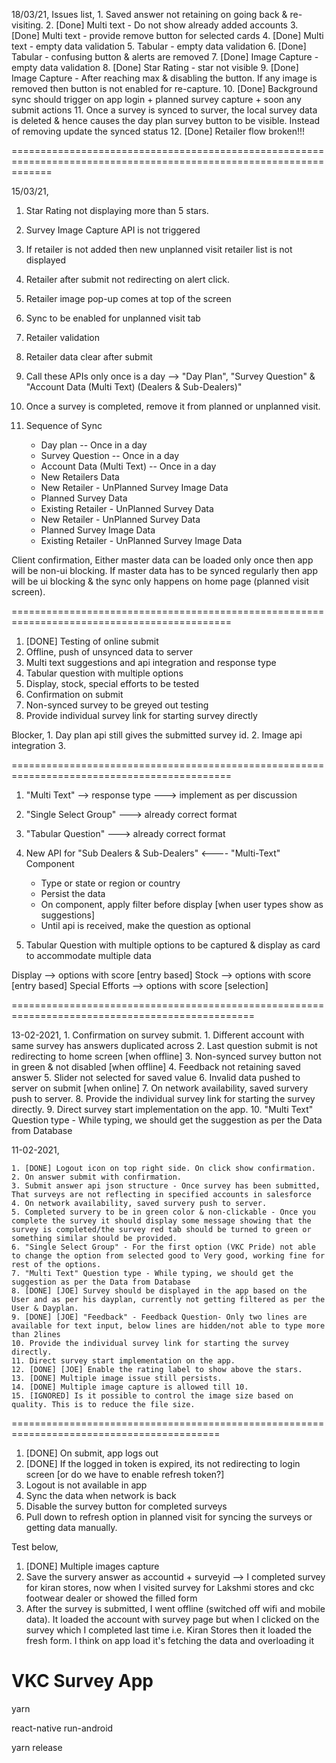 18/03/21,
	Issues list,
		1. Saved answer not retaining on going back & re-visiting.
		2. [Done] Multi text - Do not show already added accounts
		3. [Done] Multi text - provide remove button for selected cards
		4. [Done] Multi text - empty data validation
		5. Tabular - empty data validation
		6. [Done] Tabular - confusing button & alerts are removed
		7. [Done] Image Capture - empty data validation
		8. [Done] Star Rating - star not visible
		9. [Done] Image Capture - After reaching max & disabling the button. If any image is removed then button is not enabled for re-capture.
		10. [Done] Background sync should trigger on app login + planned survey capture + soon any submit actions
		11. Once a survey is synced to surver, the local survey data is deleted & hence causes the day plan survey button to be visible. Instead of removing update the synced status
		12. [Done] Retailer flow broken!!!

===================================================================================================================

15/03/21,

1. Star Rating not displaying more than 5 stars.
2. Survey Image Capture API is not triggered
3. If retailer is not added then new unplanned visit retailer list is not displayed
4. Retailer after submit not redirecting on alert click.
5. Retailer image pop-up comes at top of the screen
6. Sync to be enabled for unplanned visit tab
7. Retailer validation
8. Retailer data clear after submit




1. Call these APIs only once is a day --> "Day Plan", "Survey Question" & "Account Data (Multi Text) (Dealers & Sub-Dealers)"
2. Once a survey is completed, remove it from planned or unplanned visit. 
3. Sequence of Sync
	- Day plan -- Once in a day
	- Survey Question -- Once in a day
	- Account Data (Multi Text) -- Once in a day
	- New Retailers Data
	- New Retailer - UnPlanned Survey Image Data
	- Planned Survey Data
	- Existing Retailer - UnPlanned Survey Data
	- New Retailer - UnPlanned Survey Data
	- Planned Survey Image Data
	- Existing Retailer - UnPlanned Survey Image Data


Client confirmation,
Either master data can be loaded only once then app will be non-ui blocking.
If master data has to be synced regularly then app will be ui blocking & the sync only happens on home page (planned visit screen). 


============================================================================================



1. [DONE] Testing of online submit
2. Offline, push of unsynced data to server
3. Multi text suggestions and api integration and response type
4. Tabular question with multiple options
5. Display, stock, special efforts to be tested
6. Confirmation on submit
7. Non-synced survey to be greyed out testing
8. Provide individual survey link for starting survey directly

Blocker,
	1. Day plan api still gives the submitted survey id.
	2. Image api integration
	3. 

============================================================================================


1. "Multi Text" --> response type ---> implement as per discussion
2. "Single Select Group" ---> already correct format
3. "Tabular Question" ---> already correct format


1. New API for "Sub Dealers & Sub-Dealers" <---- "Multi-Text" Component
	- Type or state or region or country
	- Persist the data
	- On component, apply filter before display [when user types show as suggestions]
	- Until api is received, make the question as optional
2. Tabular Question with multiple options to be captured & display as card to accommodate multiple data





Display --> options with score [entry based]
Stock --> options with score [entry based]
Special Efforts --> options with score [selection]


================================================================================================


13-02-2021,
	1. Confirmation on survey submit. 
	1. Different account with same survey has answers duplicated across
	2. Last question submit is not redirecting to home screen [when offline]
	3. Non-synced survey button not in green & not disabled [when offline]
	4. Feedback not retaining saved answer
	5. Slider not selected for saved value
	6. Invalid data pushed to server on submit [when online]
	7. On network availability, saved survery push to server.
	8. Provide the individual survey link for starting the survey directly.
	9. Direct survey start implementation on the app.
	10. "Multi Text" Question type - While typing, we should get the suggestion as per the Data from Database



11-02-2021,

	1. [DONE] Logout icon on top right side. On click show confirmation.
	2. On answer submit with confirmation.
	3. Submit answer api json structure - Once survey has been submitted, That surveys are not reflecting in specified accounts in salesforce
	4. On network availability, saved survery push to server.
	5. Completed survery to be in green color & non-clickable - Once you complete the survey it should display some message showing that the survey is completed/the survey red tab should be turned to green or something similar should be provided.
	6. "Single Select Group" - For the first option (VKC Pride) not able to change the option from selected good to Very good, working fine for rest of the options.
	7. "Multi Text" Question type - While typing, we should get the suggestion as per the Data from Database
	8. [DONE] [JOE] Survey should be displayed in the app based on the User and as per his dayplan, currently not getting filtered as per the User & Dayplan.
	9. [DONE] [JOE] "Feedback" - Feedback Question- Only two lines are available for text input, below lines are hidden/not able to type more than 2lines
	10. Provide the individual survey link for starting the survey directly.
	11. Direct survey start implementation on the app.
	12. [DONE] [JOE] Enable the rating label to show above the stars.
	13. [DONE] Multiple image issue still persists.
	14. [DONE] Multiple image capture is allowed till 10.
	15. [IGNORED] Is it possible to control the image size based on quality. This is to reduce the file size.



==========================================================================================




1. [DONE] On submit, app logs out
2. [DONE] If the logged in token is expired, its not redirecting to login screen [or do we have to enable refresh token?]
3. Logout is not available in app
4. Sync the data when network is back
5. Disable the survey button for completed surveys
6. Pull down to refresh option in planned visit for syncing the surveys or getting data manually.


Test below,
1. [DONE] Multiple images capture
2. Save the survery answer as accountid + surveyid --> I completed survey for kiran stores, now when I visited survey for Lakshmi stores and ckc footwear dealer or showed the filled form
3. After the survey is submitted, I went offline (switched off wifi and mobile data). It loaded the account with survey page but when I clicked on the survey which I completed last time i.e. Kiran Stores then it loaded the fresh form. I think on app load it's fetching the data and overloading it



# VKC Survey App

yarn

react-native run-android

yarn release